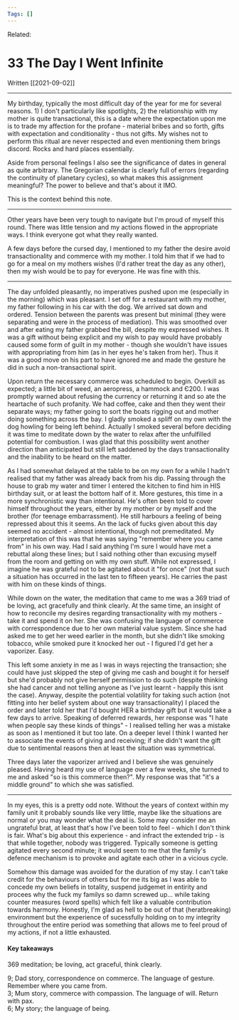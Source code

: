 ```yaml
---
Tags: []
---
```

Related: 
# 33 The Day I Went Infinite
 Written [[2021-09-02]]
 
---

My birthday, typically the most difficult day of the year for me for several reasons. 1) I don't particularly like spotlights, 2) the relationship with my mother is quite transactional, this is a date where the expectation upon me is to trade my affection for the profane - material bribes and so forth, gifts with expectation and conditionality - thus not gifts. My wishes not to perform this ritual are never respected and even mentioning them brings discord. Rocks and hard places essentially.

Aside from personal feelings I also see the significance of dates in general as quite arbitrary. The Gregorian calendar is clearly full of errors (regarding the continuity of planetary cycles), so what makes this assignment meaningful? The power to believe and that's about it IMO.

This is the context behind this note.

---

Other years have been very tough to navigate but I'm proud of myself this round. There was little tension and my actions flowed in the appropriate ways. I think everyone got what they really wanted.

A few days before the cursed day, I mentioned to my father the desire avoid transactionality and commerce with my mother. I told him that if we had to go for a meal on my mothers wishes (I'd rather treat the day as any other), then my wish would be to pay for everyone. He was fine with this.

---

The day unfolded pleasantly, no imperatives pushed upon me (especially in the morning) which was pleasant. I set off for a restaurant with my mother, my father following in his car with the dog. We arrived sat down and ordered. Tension between the parents was present but minimal (they were separating and were in the process of mediation). This was smoothed over and after eating my father grabbed the bill, despite my expressed wishes. It was a gift without being explicit and my wish to pay would have probably caused some form of guilt in my mother - though she wouldn't have issues with appropriating from him (as in her eyes he's taken from her). Thus it was a good move on his part to have ignored me and made the gesture he did in such a non-transactional spirit.

Upon return the necessary commerce was scheduled to begin. Overkill as expected; a little bit of weed, an aeropress, a hammock and Є200. I was promptly warned about refusing the currency or returning it and so ate the heartache of such profanity. We had coffee, cake and then they went their separate ways; my father going to sort the boats rigging out and mother doing something across the bay. I gladly smoked a spliff on my own with the dog howling for being left behind. Actually I smoked several before deciding it was time to meditate down by the water to relax after the unfulfilled potential for combustion. I was glad that this possibility went another direction than anticipated but still left saddened by the days transactionality and the inability to be heard on the matter.

As I had somewhat delayed at the table to be on my own for a while I hadn't realised that my father was already back from his dip. Passing through the house to grab my water and timer I entered the kitchen to find him in HIS birthday suit, or at least the bottom half of it. More gestures, this time in a more synchronistic way than intentional. He's often been told to cover himself throughout the years, either by my mother or by myself and the brother (for teenage embarrassment). He still harbours a feeling of being repressed about this it seems. An the lack of fucks given about this day seemed no accident - almost intentional, though not premeditated. My interpretation of this was that he was saying "remember where you came from" in his own way. Had I said anything I'm sure I would have met a rebuttal along these lines; but I said nothing other than excusing myself from the room and getting on with my own stuff. While not expressed, I imagine he was grateful not to be agitated about it "for once" (not that such a situation has occurred in the last ten to fifteen years). He carries the past with him on these kinds of things.

While down on the water, the meditation that came to me was a 369 triad of be loving, act gracefully and think clearly. At the same time, an insight of how to reconcile my desires regarding transactionality with my mothers - take it and spend it on her. She was confusing the language of commerce with correspondence due to her own material value system. Since she had asked me to get her weed earlier in the month, but she didn't like smoking tobacco, while smoked pure it knocked her out - I figured I'd get her a vaporizer. Easy.

This left some anxiety in me as I was in ways rejecting the transaction; she could have just skipped the step of giving me cash and bought it for herself but she'd probably not give herself permission to do such (despite thinking she had cancer and not telling anyone as I've just learnt - happily this isnt the case). Anyway, despite the potential volatility for taking such action (not fitting into her belief system about one way transactionality) I placed the order and later told her that I'd bought HER a birthday gift but it would take a few days to arrive. Speaking of deferred rewards, her response was "I hate when people say these kinds of things" - I realised telling her was a mistake as soon as I mentioned it but too late. On a deeper level I think I wanted her to associate the events of giving and receiving; if she didn't want the gift due to sentimental reasons then at least the situation was symmetrical.

Three days later the vaporizer arrived and I believe she was genuinely pleased. Having heard my use of language over a few weeks, she turned to me and asked "so is this commerce then?". My response was that "it's a middle ground" to which she was satisfied.

---

In my eyes, this is a pretty odd note. Without the years of context within my family unit it probably sounds like very little, maybe like the situations are normal or you may wonder what the deal is. Some may consider me an ungrateful brat, at least that's how I've been told to feel - which I don't think is fair. What's big about this experience - and infract the extended trip - is that while together, nobody was triggered. Typically someone is getting agitated every second minute; it would seem to me that the family's defence mechanism is to provoke and agitate each other in a vicious cycle.

Somehow this damage was avoided for the duration of my stay. I can't take credit for the behaviours of others but for me its big as I was able to concede my own beliefs in totality, suspend judgemet in entirity and procees why the fuck my familys so damn screwed up... while taking counter measures (word spells) which felt like a valuable contribution towards harmony. Honestly, I'm glad as hell to be out of that (heratbreaking) environment but the experience of sucessfully holding on to my integrity throughout the entire period was something that allows me to feel proud of my actions, if not a little exhausted.


#### Key takeaways

369 meditation; be loving, act graceful, think clearly.  
  
9; Dad story, correspondence on commerce. The language of gesture. Remember where you came from.  
3; Mum story, commerce with compassion. The language of will. Return with pax.  
6; My story; the language of being.